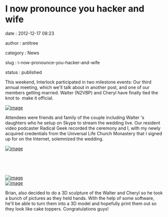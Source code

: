 I now pronounce you hacker and wife
===================================

date
:   2012-12-17 08:23

author
:   antitree

category
:   News

slug
:   i-now-pronounce-you-hacker-and-wife

status
:   published

This weekend, Interlock participated in two milestone events: Our third
annual meeting, which we'll talk about in another post, and one of our
members getting married. Walter (N2VBP) and Cheryl have finally tied the
knot to  make it official.

[![image](http://interlockroc.wpengine.com/wp-content/uploads/2012/12/wpid-IMG_20121215_152207.jpg)](http://interlockroc.wpengine.com/wp-content/uploads/2012/12/wpid-IMG_20121215_152207.jpg)

Attendees were friends and family of the couple including Walter 's
daughters who he setup on Skype to stream the wedding live. Our resident
video podcaster Radical Geek recorded the ceremony and I, with my newly
acquired credentials from the Universal Life Church Monastery that I
signed up for on the Internet, solemnized the wedding.

[![image](http://interlockroc.wpengine.com/wp-content/uploads/2012/12/wpid-IMG_20121215_152207.jpg)](http://interlockroc.wpengine.com/wp-content/uploads/2012/12/wpid-IMG_20121215_152207.jpg)

 

 

[![image](http://interlockroc.wpengine.com/wp-content/uploads/2012/12/wpid-IMG_20121215_152207.jpg)](http://interlockroc.wpengine.com/wp-content/uploads/2012/12/wpid-IMG_20121215_152207.jpg)\
[![image](http://interlockroc.wpengine.com/wp-content/uploads/2012/12/wpid-IMG_20121215_152207.jpg)](http://interlockroc.wpengine.com/wp-content/uploads/2012/12/wpid-IMG_20121215_152207.jpg)

Brian, also decided to do a 3D sculpture of the Walter and Cheryl so he
took a bunch of pictures as they held hands. With the help of some
software, he'll be able to turn them into a 3D model and hopefully print
them out so they look like cake toppers. Congratulations guys!
